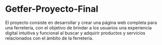# Getfer-Proyecto-Final
El proyecto consiste en desarrollar y crear una página web completa para una ferretería, con el objetivo de brindar a los usuarios una experiencia digital intuitiva y funcional al buscar y adquirir productos y servicios relacionados con el ámbito de la ferretería.
